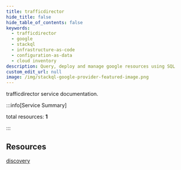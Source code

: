 ```yaml
---
title: trafficdirector
hide_title: false
hide_table_of_contents: false
keywords:
  - trafficdirector
  - google
  - stackql
  - infrastructure-as-code
  - configuration-as-data
  - cloud inventory
description: Query, deploy and manage google resources using SQL
custom_edit_url: null
image: /img/stackql-google-provider-featured-image.png
---
```


trafficdirector service documentation.

:::info[Service Summary]

total resources: __1__  

:::

## Resources
<div class="row">
<div class="providerDocColumn">
<a href="/trafficdirector/discovery/">discovery</a>
</div>
<div class="providerDocColumn">

</div>
</div>